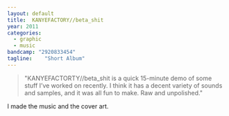```yaml
---
layout: default
title:  KANYEFACTORY//beta_shit
year: 2011
categories:
  - graphic
  - music
bandcamp: "2920833454"
tagline:    "Short Album"
---
```

> "KANYEFACTORTY//beta_shit is a quick 15-minute demo of some stuff I’ve worked on recently. I think it has a decent variety of sounds and samples, and it was all fun to make. Raw and unpolished."

I made the music and the cover art.
